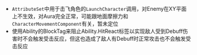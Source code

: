 - `AttributeSet`中用于击飞角色的`LaunchCharacter`调用，对Enemy在XY平面上不生效，对Aura完全正常，可能跟地面摩擦力和`CharacterMovementComponent`有关，暂未定位
- 使用Ability的BlockTag来阻止Ability.HitReact标签以实现敌人受到Debuff伤害时不会触发受击反应，但这也造成了敌人有Debuff时正常攻击也不会触发受击反应